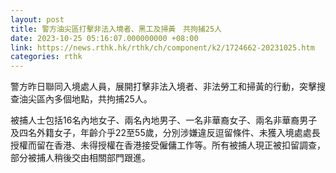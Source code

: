 ```yaml
---
layout: post
title: 警方油尖區打擊非法入境者、黑工及掃黃　共拘捕25人
date: 2023-10-25 05:16:07.000000000 +08:00
link: https://news.rthk.hk/rthk/ch/component/k2/1724662-20231025.htm
categories: rthk
---
```


警方昨日聯同入境處人員，展開打擊非法入境者、非法勞工和掃黃的行動，突擊搜查油尖區內多個地點，共拘捕25人。

被捕人士包括16名內地女子、兩名內地男子、一名非華裔女子、兩名非華裔男子及四名外籍女子，年齡介乎22至55歲，分別涉嫌違反逗留條件、未獲入境處處長授權而留在香港、未得授權在香港接受僱傭工作等。所有被捕人現正被扣留調查，部分被捕人稍後交由相關部門跟進。
